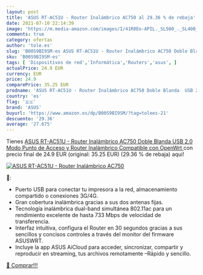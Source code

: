 ```yaml
---
layout: post
title: 'ASUS RT-AC51U - Router Inalámbrico AC750 al 29.36 % de rebaja'
date: 2021-07-10 22:14:39
image: 'https://m.media-amazon.com/images/I/41R0Eo-APIL._SL500_._SL400_.jpg'
comments: true
category: ofertas
author: 'tole.es'
slug: 'B00S9BI9SM-es ASUS RT-AC51U - Router Inalámbrico AC750 Doble Blanda USB...'
sku: 'B00S9BI9SM-es'
tags: [ 'Dispositivos de red','Informática','Routers','asus', ]
actualPrice: 24.9 EUR
currency: EUR
price: 24.9
comparePrice: 35.25 EUR
prodname: 'ASUS RT-AC51U - Router Inalámbrico AC750 Doble Blanda  USB 2.0  Modo Punto de Acceso y Router Inalámbrico  Compatible con OpenWrt '
country: 'es'
flag: '🇪🇸'
brand: 'ASUS'
buyurl: 'https://www.amazon.es/dp/B00S9BI9SM/?tag=tolees-21'
descuento: '29.36'
average: '27.675'
---
```


Tienes [ASUS RT-AC51U - Router Inalámbrico AC750 Doble Blanda  USB 2.0  Modo Punto de Acceso y Router Inalámbrico  Compatible con OpenWrt ](https://www.amazon.es/dp/B00S9BI9SM/?tag=tolees-21) con precio final de  24.9 EUR (original: 35.25 EUR) (29.36 %  de rebaja) aqui!

[![ASUS RT-AC51U - Router Inalámbrico AC750](https://m.media-amazon.com/images/I/41R0Eo-APIL._SL500_._SL400_.jpg)](https://www.amazon.es/dp/B00S9BI9SM/?tag=tolees-21)

🔎:

- Puerto USB para conectar tu impresora a la red, almacenamiento compartido o conexiones 3G/4G.
- Gran cobertura inalámbrica gracias a sus dos antenas fijas.
- Tecnología inalámbrica dual-band simultánea 802.11ac para un rendimiento excelente de hasta 733 Mbps de velocidad de transferencia.
- Interfaz intuitiva, configura el Router en 30 segundos gracias a sus sencillos y concisos controles a través del monitor del firmware ASUSWRT.
- Incluye la app ASUS AiCloud para acceder, sincronizar, compartir y reproducir en streaming, tus archivos remotamente –Rápido y sencillo.

[🛒 Comprar!!!](https://www.amazon.es/dp/B00S9BI9SM/?tag=tolees-21)

